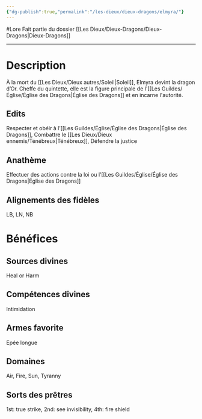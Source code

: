 ```yaml
---
{"dg-publish":true,"permalink":"/les-dieux/dieux-dragons/elmyra/"}
---
```


#Lore
Fait partie du dossier [[Les Dieux/Dieux-Dragons/Dieux-Dragons\|Dieux-Dragons]]

-------

# Description
À la mort du [[Les Dieux/Dieux autres/Soleil\|Soleil]], Elmyra devint la dragon d’Or. Cheffe du quintette, elle est la figure principale de l'[[Les Guildes/Église/Église des Dragons\|Église des Dragons]] et en incarne l'autorité.
## Edits
Respecter et obéir à l’[[Les Guildes/Église/Église des Dragons\|Église des Dragons]], Combattre le [[Les Dieux/Dieux ennemis/Ténébreux\|Ténébreux]], Défendre la justice
## Anathème
Effectuer des actions contre la loi ou l’[[Les Guildes/Église/Église des Dragons\|Église des Dragons]]
## Alignements des fidèles
LB, LN, NB
# Bénéfices
## Sources divines
Heal or Harm
## Compétences divines
Intimidation
## Armes favorite
Epée longue
## Domaines
Air, Fire, Sun, Tyranny
## Sorts des prêtres
1st: true strike, 2nd: see invisibility, 4th: fire shield